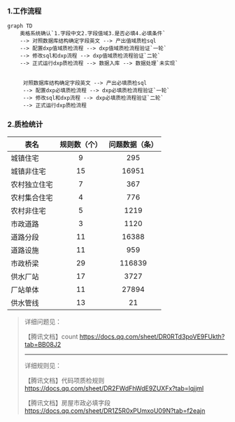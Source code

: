 ### 1.工作流程

```mermaid
graph TD
    奥格系统确认`1.字段中文2.字段值域3.是否必填4.必填条件` 
    --> 对照数据库结构确定字段英文 --> 产出值域质检sql 
    --> 配置dxp值域质检流程 --> dxp值域质检流程验证`一轮`
    --> 修改sql和dxp流程 --> dxp值域质检流程验证`二轮` 
    --> 正式运行dxp质检流程 --> 数据入库 --> 数据处理`未实现`
    
    
     对照数据库结构确定字段英文 --> 产出必填质检sql
     --> 配置dxp必填质检流程 --> dxp必填质检流程验证`一轮`
     --> 修改sql和dxp流程 --> dxp必填质检流程验证`二轮`
     --> 正式运行dxp质检流程
```



### 2.质检统计

| 表名     | 规则数（个） | 问题数据（条） |
| -------- | :-----: | :-----: |
| 城镇住宅 | 9 | 295 |
| 城镇非住宅 | 15 | 16951 |
| 农村独立住宅 | 7 | 367 |
| 农村集合住宅 | 4 | 776 |
| 农村非住宅 | 5 | 1219 |
| 市政道路 | 3 | 1120 |
| 道路分段 | 11 | 16388 |
| 道路设施 | 11 | 959 |
| 市政桥梁 | 29 | 116839 |
| 供水厂站 | 17 | 3727 |
| 厂站单体 | 11 | 27894 |
| 供水管线 | 13 | 21 |

> 详细问题见：
>
> 【腾讯文档】count
> https://docs.qq.com/sheet/DR0RTd3poVE9FUkth?tab=BB08J2
>
> ---
>
> 详细规则见：
>
> 【腾讯文档】代码项质检规则
> https://docs.qq.com/sheet/DR2FWdFhWdE9ZUXFx?tab=lqjjml
>
> 【腾讯文档】房屋市政必填字段
> https://docs.qq.com/sheet/DR1Z5R0xPUmxoU09N?tab=f2eajn











